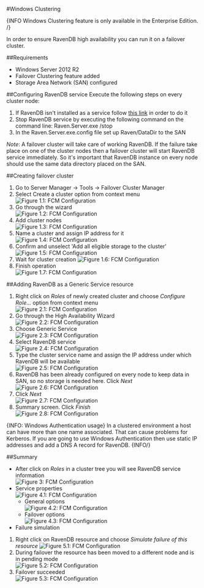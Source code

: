 #Windows Clustering

{INFO Windows Clustering feature is only available in the Enterprise Edition. /}

In order to ensure RavenDB high availability you can run it on a failover cluster.

##Requirements
* Windows Server 2012 R2
* Failover Clustering feature added
* Storage Area Network (SAN) configured

##Configuring RavenDB service
Execute the following steps on every cluster node:

1. If RavenDB isn't installed as a service follow [this link](https://ravendb.net/docs/server/deployment/as-a-service) in order to do it
2. Stop RavenDB service by executing the following command on the command line: Raven.Server.exe /stop
3. In the Raven.Server.exe.config file set up Raven/DataDir to the SAN

*Note*: A failover cluster will take care of working RavenDB. If the failure take place on one of the cluster nodes then a failover cluster will start RavenDB service immediately. So it's important that RavenDB instance on every node should use the same data directory placed on the SAN. 

##Creating failover cluster

1. Go to Server Manager -> Tools -> Failover Cluster Manager
2. Select Create a cluster option from context menu  
![Figure 1.1: FCM Configuration](images\01CreateCluster_2012.jpg)
3. Go through the wizard   
![Figure 1.2: FCM Configuration](images\01CreateCluster_Wizard01_2012.jpg)
4. Add cluster nodes  
![Figure 1.3: FCM Configuration](images\01CreateCluster_Wizard02_2012.jpg)
5. Name a cluster and assign IP address for it  
![Figure 1.4: FCM Configuration](images\01CreateCluster_Wizard08_2012.jpg)
6. Confirm and unselect 'Add all eligible storage to the cluster'
![Figure 1.5: FCM Configuration](images\01CreateCluster_Wizard09_2012.jpg)
7. Wait for cluster creation
![Figure 1.6: FCM Configuration](images\01CreateCluster_Wizard10_2012.jpg)
7. Finish operation   
![Figure 1.7: FCM Configuration](images\01CreateCluster_Wizard11_2012.jpg)

##Adding RavenDB as a Generic Service resource

1. Right click on *Roles* of newly created cluster and choose *Configure Role...* option from context menu  
![Figure 2.1: FCM Configuration](images\02ConfigureService_2012.jpg)
2. Go through the High Availability Wizard  
![Figure 2.2: FCM Configuration](images\02ConfigureService_Wizard01_2012.jpg)
3. Choose Generic Service  
![Figure 2.3: FCM Configuration](images\02ConfigureService_Wizard02_2012.jpg)
4. Select RavenDB service  
![Figure 2.4: FCM Configuration](images\02ConfigureService_Wizard03_2012.jpg)
5. Type the cluster service name and assign the IP address under which RavenDB will be available  
![Figure 2.5: FCM Configuration](images\02ConfigureService_Wizard04_2012.jpg)
6. RavenDB has been already configured on every node to keep data in SAN, so no storage is needed here. Click *Next*  
![Figure 2.6: FCM Configuration](images\02ConfigureService_Wizard05_2012.jpg)
7. Click *Next*  
![Figure 2.7: FCM Configuration](images\02ConfigureService_Wizard06_2012.jpg)
8. Summary screen. Click *Finish*  
![Figure 2.8: FCM Configuration](images\02ConfigureService_Wizard07_2012.jpg)

{INFO: Windows Authentication usage}
In a clustered environment a host can have more than one name associated. That can cause problems for Kerberos.
If you are going to use Windows Authentication then use static IP addresses and add a DNS A record for RavenDB.
{INFO/}

##Summary

* After click on *Roles* in a cluster tree you will see RavenDB service information  
![Figure 3: FCM Configuration](images\03ServiceInstalled_2012.jpg)
* Service properties  
![Figure 4.1: FCM Configuration](images\04ServiceProperties_2012.jpg)
	* General options  
![Figure 4.2: FCM Configuration](images\04ServiceProperties_01General_2012.jpg)
	* Failover options  
![Figure 4.3: FCM Configuration](images\04ServiceProperties_02Failover_2012.jpg)
* Failure simulation  
 1. Right click on RavenDB resource and choose *Simulate failure of this resource* 
![Figure 5.1: FCM Configuration](images\05FailureSimulation_2012.jpg)
 2. During failover the resource has been moved to a different node and is in pending mode  
![Figure 5.2: FCM Configuration](images\05FailureSimulation_Pending_2012.jpg)
 3. Failover succeeded  
![Figure 5.3: FCM Configuration](images\05FailureSimulation_FailoverSuccess_2012.jpg)